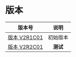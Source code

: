 # 版本

| 版本号 | 说明 |
| :---: | :---: |
| [版本 V2R1C01](V2R1C01/README.md) | 初始版本 |
| [版本 V2R2C01](V2R2C01/README.md) | **测试** |

